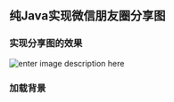 纯Java实现微信朋友圈分享图
-------------------------------------
### 实现分享图的效果
![enter image description here](https://lh3.googleusercontent.com/u5Ee3nhBzzBMp58ONj51Z561R4kJ9SS-0BmnZvsxCZF0B0LEUWNYDfI-8amHcTONEXxrZzmhFS8 "朋友圈分享图")

### 加载背景
####

<!--stackedit_data:
eyJoaXN0b3J5IjpbLTY4Mzk1NjU5MywtMTQ3Njg5MjU5MiwtMj
I3MTE2MzgyXX0=
-->